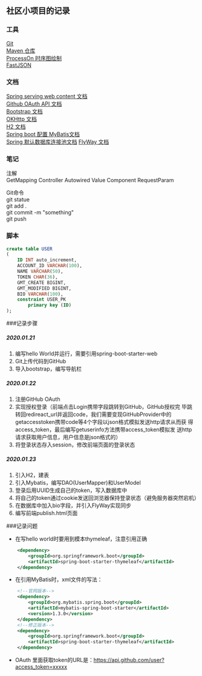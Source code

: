 ## 社区小项目的记录

###  工具  
[Git](https://git-scm.com/)  
[Maven 仓库](https://mvnrepository.com/)  
[ProcessOn 时序图绘制](https://www.processon.com/)  
[FastJSON]()

### 文档
[Spring serving web content 文档](https://spring.io/guides/gs/serving-web-content/)  
[Github OAuth API 文档](https://developer.github.com/apps/building-oauth-apps/authorizing-oauth-apps/)    
[Bootstrap 文档](https://v3.bootcss.com/)  
[OKHttp 文档](https://square.github.io/okhttp/)  
[H2 文档](http://www.h2database.com/html/quickstart.html)  
[Spring boot 配置 MyBatis文档](https://mybatis.org/spring-boot-starter/mybatis-spring-boot-autoconfigure/#)  
[Spring 默认数据库连接池文档](https://docs.spring.io/spring-boot/docs/2.0.0.RC1/reference/htmlsingle/#boot-features-embedded-database-support)
[FlyWay 文档](https://flywaydb.org/getstarted/firststeps/maven)

### 笔记
注解  
GetMapping Controller Autowired Value Component RequestParam

Git命令  
git statue  
git add .  
git commit -m "something"  
git push

### 脚本
```sql
create table USER
(
	ID INT auto_increment,
	ACCOUNT_ID VARCHAR(100),
	NAME VARCHAR(50),
	TOKEN CHAR(36),
	GMT_CREATE BIGINT,
	GMT_MODIFIED BIGINT,
    BIO VARCHAR(100),
	constraint USER_PK
		primary key (ID)
);
```
  
###记录步骤  
##### 2020.01.21  
1. 编写hello World并运行，需要引用spring-boot-starter-web
2. Git上传代码到GitHub    
3. 导入bootstrap，编写导航栏    

##### 2020.01.22
1. 注册GitHub OAuth
2. 实现授权登录（前端点击Login携带字段跳转到GitHub，GitHub授权完
毕跳转回redireact_url并返回code，我们需要变现GitHubProvider中的
getaccesstoken携带code等4个字段以json格式模拟发送http请求从而获
得access_token，最后编写getuserinfo方法携带access_token模拟发
送http请求获取用户信息，用户信息是json格式的）
3. 将登录状态存入session，修改前端页面的登录状态

##### 2020.01.23
1. 引入H2，建表
2. 引入Mybatis，编写DAO(UserMapper)和UserModel
3. 登录后用UUID生成自己的token，写入数据库中
4. 将自己的token通过cookie发送回浏览器保持登录状态（避免服务器突然宕机）
5. 在数据库中加入bio字段，并引入FlyWay实现同步
6. 编写前端publish.html页面

###记录问题
* 在写hello world时要用到模本thymeleaf，注意引用正确
```xml
    <dependency>
        <groupId>org.springframework.boot</groupId>
        <artifactId>spring-boot-starter-thymeleaf</artifactId>
    </dependency>
```
* 在引用MyBatis时，xml文件的写法：  
```xml
    <!--官网版本-->
    <dependency>
        <groupId>org.mybatis.spring.boot</groupId>
        <artifactId>mybatis-spring-boot-starter</artifactId>
        <version>1.3.0</version>
    </dependency>
    <!--修正版本-->
    <dependency>
        <groupId>org.springframework.boot</groupId>
        <artifactId>spring-boot-starter-thymeleaf</artifactId>
    </dependency>
```
* OAuth 里面获取token的URL是：https://api.github.com/user?access_token=xxxxx



